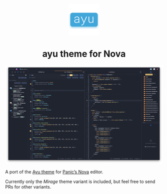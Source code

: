 <p align="center">
  <img src="https://raw.githubusercontent.com/alex-ketch/ayu-nova/main/images/logo.png" width="100" />
</p>

<h1 align="center">
  ayu theme for Nova
</h1>

[![](https://raw.githubusercontent.com/alex-ketch/ayu-nova/main/images/preview.png)](https://raw.githubusercontent.com/alex-ketch/ayu-nova/main/images/preview.png)

A port of the [Ayu theme](https://github.com/dempfi/ayu) for [Panic’s Nova](https://nova.app) editor.

Currently only the _Mirage_ theme variant is included, but feel free to send PRs for other variants.
